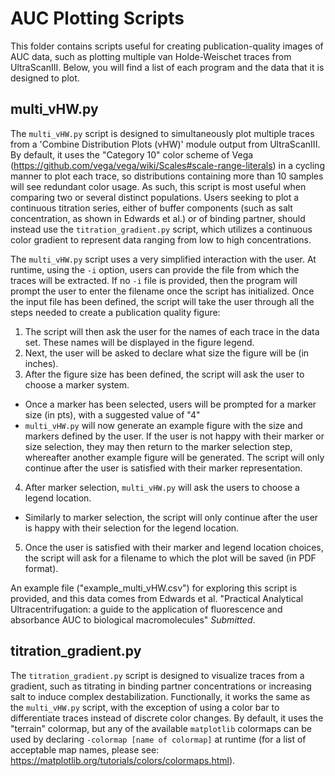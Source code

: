 # AUC Plotting Scripts

This folder contains scripts useful for creating publication-quality images of AUC data, such as plotting multiple van Holde-Weischet traces from UltraScanIII. Below, you will find a list of each program and the data that it is designed to plot.

## multi_vHW.py

The `multi_vHW.py` script is designed to simultaneously plot multiple traces from a 'Combine Distribution Plots (vHW)' module output from UltraScanIII. By default, it uses the "Category 10" color scheme of Vega (https://github.com/vega/vega/wiki/Scales#scale-range-literals) in a cycling manner to plot each trace, so distributions containing more than 10 samples will see redundant color usage. As such, this script is most useful when comparing two or several distinct populations. Users seeking to plot a continuous titration series, either of buffer components (such as salt concentration, as shown in Edwards et al.) or of binding partner, should instead use the `titration_gradient.py` script, which utilizes a continuous color gradient to represent data ranging from low to high concentrations.

The `multi_vHW.py` script uses a very simplified interaction with the user. At runtime, using the `-i` option, users can provide the file from which the traces will be extracted. If no `-i` file is provided, then the program will prompt the user to enter the filename once the script has initialized. Once the input file has been defined, the script will take the user through all the steps needed to create a publication quality figure:

1. The script will then ask the user for the names of each trace in the data set. These names will be displayed in the figure legend.
2. Next, the user will be asked to declare what size the figure will be (in inches).
3. After the figure size has been defined, the script will ask the user to choose a marker system.
  - Once a marker has been selected, users will be prompted for a marker size (in pts), with a suggested value of "4"
  - `multi_vHW.py` will now generate an example figure with the size and markers defined by the user. If the user is not happy with their marker or size selection, they may then return to the marker selection step, whereafter another example figure will be generated. The script will only continue after the user is satisfied with their marker representation.
4. After marker selection, `multi_vHW.py` will ask the users to choose a legend location.
  - Similarly to marker selection, the script will only continue after the user is happy with their selection for the legend location.
5. Once the user is satisfied with their marker and legend location choices, the script will ask for a filename to which the plot will be saved (in PDF format).

An example file ("example_multi_vHW.csv") for exploring this script is provided, and this data comes from Edwards et al. "Practical Analytical Ultracentrifugation: a guide to the application of fluorescence and absorbance AUC to biological macromolecules" *Submitted*.

## titration_gradient.py

The `titration_gradient.py` script is designed to visualize traces from a gradient, such as titrating in binding partner concentrations or increasing salt to induce complex destabilization. Functionally, it works the same as the `multi_vHW.py` script, with the exception of using a color bar to differentiate traces instead of discrete color changes. By default, it uses the "terrain" colormap, but any of the available `matplotlib` colormaps can be used by declaring `-colormap [name of colormap]` at runtime (for a list of acceptable map names, please see: https://matplotlib.org/tutorials/colors/colormaps.html).
